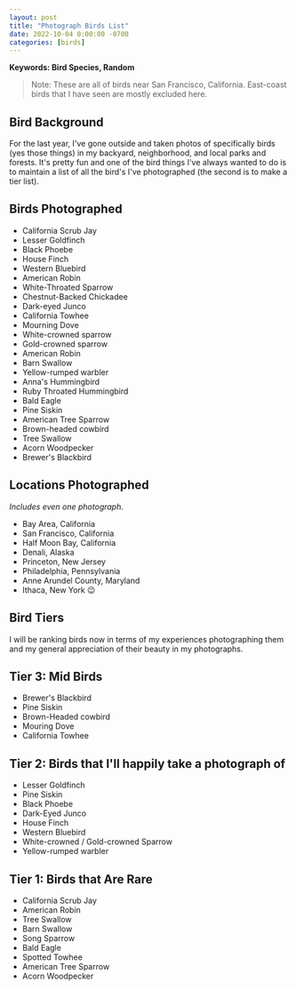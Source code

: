 ```yaml
---
layout: post
title: "Photograph Birds List"
date: 2022-10-04 0:00:00 -0700
categories: [birds]
---
```


<script type="text/javascript"
  src="https://cdnjs.cloudflare.com/ajax/libs/mathjax/2.7.0/MathJax.js?config=TeX-AMS_CHTML">
</script>
<script type="text/x-mathjax-config">
  MathJax.Hub.Config({
    tex2jax: {
      inlineMath: [['$','$'], ['\\(','\\)']],
      processEscapes: true},
      jax: ["input/TeX","input/MathML","input/AsciiMath","output/CommonHTML"],
      extensions: ["tex2jax.js","mml2jax.js","asciimath2jax.js","MathMenu.js","MathZoom.js","AssistiveMML.js", "[Contrib]/a11y/accessibility-menu.js"],
      TeX: {
      extensions: ["AMSmath.js","AMSsymbols.js","noErrors.js","noUndefined.js"],
      equationNumbers: {
      autoNumber: "AMS"
      }
    }
  });
</script>

**Keywords: Bird Species, Random**

> Note: These are all of birds near San Francisco, California. East-coast birds that I have seen are mostly excluded here.

## Bird Background

For the last year, I've gone outside and taken photos of specifically birds (yes those things) in my backyard, neighborhood, and local parks and forests. It's pretty fun and one of the bird things I've always wanted to do is to maintain a list of all the bird's I've photographed (the second is to make a tier list).

## Birds Photographed

- California Scrub Jay
- Lesser Goldfinch
- Black Phoebe
- House Finch
- Western Bluebird
- American Robin
- White-Throated Sparrow
- Chestnut-Backed Chickadee
- Dark-eyed Junco
- California Towhee
- Mourning Dove
- White-crowned sparrow
- Gold-crowned sparrow
- American Robin
- Barn Swallow
- Yellow-rumped warbler
- Anna's Hummingbird
- Ruby Throated Hummingbird
- Bald Eagle
- Pine Siskin
- American Tree Sparrow
- Brown-headed cowbird
- Tree Swallow
- Acorn Woodpecker
- Brewer's Blackbird

## Locations Photographed

_Includes even one photograph._

- Bay Area, California
- San Francisco, California
- Half Moon Bay, California
- Denali, Alaska
- Princeton, New Jersey
- Philadelphia, Pennsylvania
- Anne Arundel County, Maryland
- Ithaca, New York 😉

## Bird Tiers

I will be ranking birds now in terms of my experiences photographing them and my general appreciation of their beauty in my photographs.

## Tier 3: Mid Birds

- Brewer's Blackbird
- Pine Siskin
- Brown-Headed cowbird
- Mouring Dove
- California Towhee

## Tier 2: Birds that I'll happily take a photograph of

- Lesser Goldfinch
- Pine Siskin
- Black Phoebe
- Dark-Eyed Junco
- House Finch
- Western Bluebird
- White-crowned / Gold-crowned Sparrow
- Yellow-rumped warbler

## Tier 1: Birds that Are Rare

- California Scrub Jay
- American Robin
- Tree Swallow
- Barn Swallow
- Song Sparrow
- Bald Eagle
- Spotted Towhee
- American Tree Sparrow
- Acorn Woodpecker
